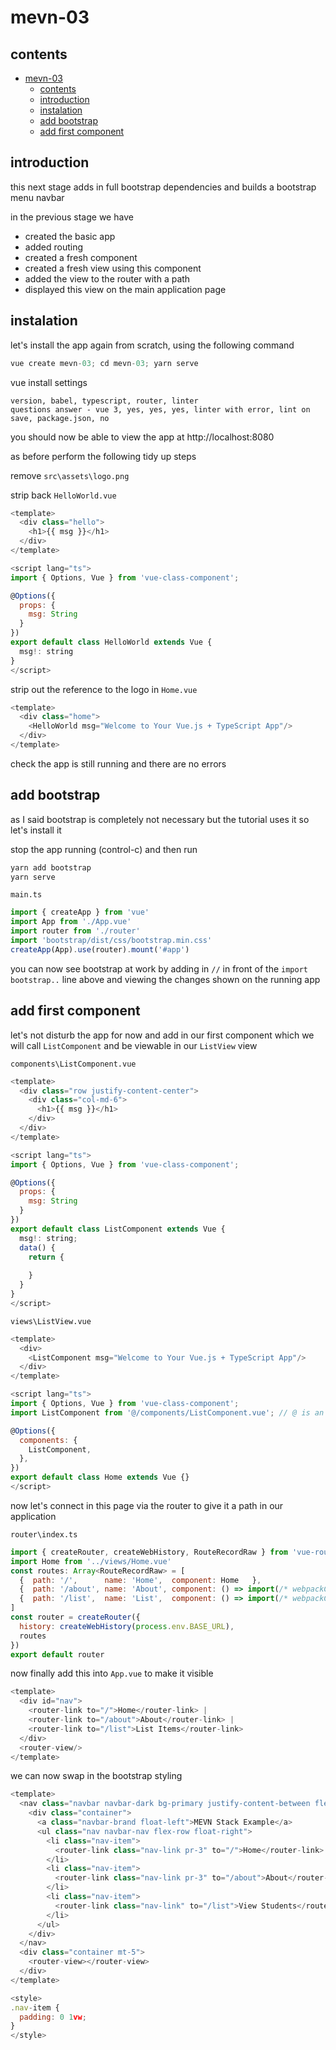 # mevn-03

## contents

- [mevn-03](#mevn-03)
  - [contents](#contents)
  - [introduction](#introduction)
  - [instalation](#instalation)
  - [add bootstrap](#add-bootstrap)
  - [add first component](#add-first-component)

## introduction

this next stage adds in full bootstrap dependencies and builds a bootstrap menu navbar

in the previous stage we have

- created the basic app
- added routing
- created a fresh component
- created a fresh view using this component
- added the view to the router with a path 
- displayed this view on the main application page

## instalation

let's install the app again from scratch, using the following command

```js
vue create mevn-03; cd mevn-03; yarn serve
```

vue install settings

```
version, babel, typescript, router, linter
questions answer - vue 3, yes, yes, yes, linter with error, lint on save, package.json, no
```

you should now be able to view the app at http://localhost:8080

as before perform the following tidy up steps

remove `src\assets\logo.png`

strip back `HelloWorld.vue` 

```js
<template>
  <div class="hello">
    <h1>{{ msg }}</h1>
  </div>
</template>

<script lang="ts">
import { Options, Vue } from 'vue-class-component';

@Options({
  props: {
    msg: String
  }
})
export default class HelloWorld extends Vue {
  msg!: string
}
</script>
```

strip out the reference to the logo in `Home.vue`

```js
<template>
  <div class="home">
    <HelloWorld msg="Welcome to Your Vue.js + TypeScript App"/>
  </div>
</template>
```

check the app is still running and there are no errors

## add bootstrap

as I said bootstrap is completely not necessary but the tutorial uses it so let's install it

stop the app running (control-c) and then run 

```js
yarn add bootstrap
yarn serve
```

`main.ts`

```js
import { createApp } from 'vue'
import App from './App.vue'
import router from './router'
import 'bootstrap/dist/css/bootstrap.min.css'
createApp(App).use(router).mount('#app')
```
you can now see bootstrap at work by adding in `//` in front of the `import bootstrap..` line above and viewing the changes shown on the running app

## add first component

let's not disturb the app for now and add in our first component which we will call `ListComponent` and be viewable in our `ListView` view

`components\ListComponent.vue`

```js
<template>
  <div class="row justify-content-center">
    <div class="col-md-6">
      <h1>{{ msg }}</h1>
    </div>
  </div>
</template>

<script lang="ts">
import { Options, Vue } from 'vue-class-component';

@Options({
  props: {
    msg: String
  }
})
export default class ListComponent extends Vue {
  msg!: string;
  data() {
    return {
      
    }
  }
}
</script>
```

`views\ListView.vue`

```js
<template>
  <div>
    <ListComponent msg="Welcome to Your Vue.js + TypeScript App"/>
  </div>
</template>

<script lang="ts">
import { Options, Vue } from 'vue-class-component';
import ListComponent from '@/components/ListComponent.vue'; // @ is an alias to /src

@Options({
  components: {
    ListComponent,
  },
})
export default class Home extends Vue {}
</script>
```

now let's connect in this page via the router to give it a path in our application

`router\index.ts`

```js
import { createRouter, createWebHistory, RouteRecordRaw } from 'vue-router'
import Home from '../views/Home.vue'
const routes: Array<RouteRecordRaw> = [
  {  path: '/',      name: 'Home',  component: Home   },
  {  path: '/about', name: 'About', component: () => import(/* webpackChunkName: "about" */ '../views/About.vue')  },
  {  path: '/list',  name: 'List',  component: () => import(/* webpackChunkName: "list" */ '../views/ListView.vue')  },
]
const router = createRouter({
  history: createWebHistory(process.env.BASE_URL),
  routes
})
export default router
```

now finally add this into `App.vue` to make it visible

```js
<template>
  <div id="nav">
    <router-link to="/">Home</router-link> |
    <router-link to="/about">About</router-link> |
    <router-link to="/list">List Items</router-link>
  </div>
  <router-view/>
</template>
```
we can now swap in the bootstrap styling 

```js
<template>
  <nav class="navbar navbar-dark bg-primary justify-content-between flex-nowrap flex-row">
    <div class="container">
      <a class="navbar-brand float-left">MEVN Stack Example</a>
      <ul class="nav navbar-nav flex-row float-right">
        <li class="nav-item">
          <router-link class="nav-link pr-3" to="/">Home</router-link>
        </li>
        <li class="nav-item">
          <router-link class="nav-link pr-3" to="/about">About</router-link>
        </li>
        <li class="nav-item">
          <router-link class="nav-link" to="/list">View Students</router-link>
        </li>
      </ul>
    </div>
  </nav>
  <div class="container mt-5">
    <router-view></router-view>
  </div>
</template>

<style>
.nav-item {
  padding: 0 1vw;
}
</style>
```